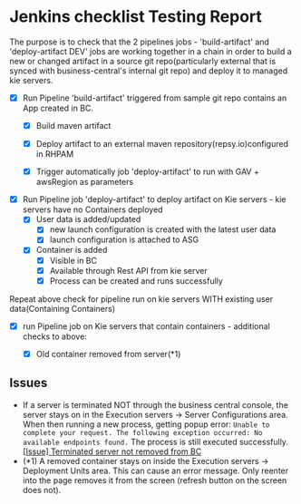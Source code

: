 # Jenkins checklist Testing Report
The purpose is to check that the 2 pipelines jobs - 'build-artifact' and 'deploy-artifact DEV' jobs are working together
in a chain in order to build a new or changed artifact in a source git repo(particularly external that is 
synced with business-central's internal git repo) and deploy it to managed kie servers.

  - [X] Run Pipeline 'build-artifact' triggered from sample git repo contains an App created in BC.
    - [X] Build maven artifact
    - [X] Deploy artifact to an external maven repository(repsy.io)configured in RHPAM 
    - [X] Trigger automatically job 'deploy-artifact' to run with GAV + awsRegion  as parameters 
   
 
  - [x] Run Pipeline job 'deploy-artifact' to deploy artifact on Kie servers - kie servers have 
        no Containers deployed
    - [x] User data is added/updated
      - [x] new launch configuration is created with the latest user data
      - [x] launch configuration is attached to ASG
    - [x] Container is added
      - [x] Visible in BC
      - [x] Available through Rest API from kie server
      - [x] Process can be created and runs successfully

  Repeat above check for pipeline run on kie servers WITH existing user data(Containing Containers)

-[x] run Pipeline job on Kie servers that contain containers  - additional checks to above:
  - [x] Old container removed from server(*1)


## Issues
- If a server is terminated NOT through the business central console, the server stays on in the 
Execution servers -> Server Configurations area. 
When then running a new process, getting popup error: `Unable to complete your request. The following exception occurred: No available endpoints found.`
The process is still executed successfully.
[[Issue] Terminated server not removed from BC](https://issues.redhat.com/browse/APPENG-280)
- (*1) A removed container stays on inside the Execution servers -> Deployment Units area.
This can cause an error message. Only reenter into the page removes it from the screen (refresh button on the screen does not).
